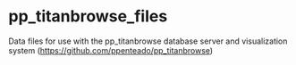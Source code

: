pp_titanbrowse_files
====================

Data files for use with the pp_titanbrowse database server and visualization system (https://github.com/ppenteado/pp_titanbrowse)
